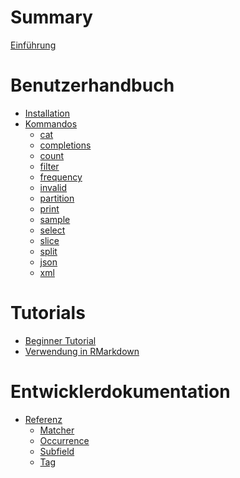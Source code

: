 # Summary

[Einführung](README.md)

# Benutzerhandbuch

- [Installation](guide/installation.md)
- [Kommandos]()
    - [cat](guide/cmds/cat.md)
    - [completions](guide/cmds/completions.md)
    - [count]()
    - [filter]()
    - [frequency]()
    - [invalid]()
    - [partition]()
    - [print]()
    - [sample]()
    - [select]()
    - [slice]()
    - [split]()
    - [json]()
    - [xml]()

# Tutorials

- [Beginner Tutorial](tutorials/beginner-tutorial.md)
- [Verwendung in RMarkdown](tutorials/rmarkdown/rmarkdown.md)

# Entwicklerdokumentation

- [Referenz](./referenz/index.md)
  - [Matcher](./referenz/matcher.md)
  - [Occurrence](./referenz/occurrence.md)
  - [Subfield](./referenz/subfield.md)
  - [Tag](./referenz/tag.md)
